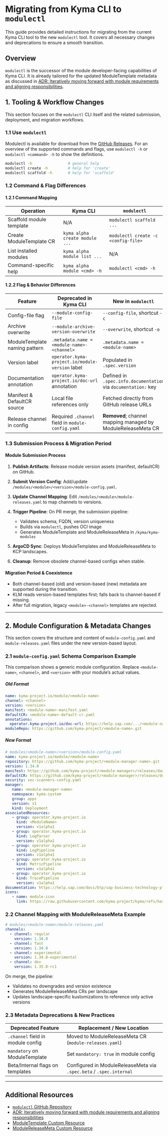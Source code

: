 # Migrating from Kyma CLI to `modulectl`

This guide provides detailed instructions for migrating from the current Kyma CLI tool to the new `modulectl` tool.
It covers all necessary changes and deprecations to ensure a smooth transition.

## Overview

`modulectl` is the successor of the module developer-facing capabilities of Kyma CLI.
It is already tailored for the updated ModuleTemplate metadata as discussed in [ADR: Iteratively moving forward with module requirements and aligning responsibilities](https://github.com/kyma-project/lifecycle-manager/issues/1681).

## 1. Tooling & Workflow Changes

This section focuses on the `modulectl` CLI itself and the related submission, deployment, and migration workflows.

### 1.1 Use `modulectl`
Modulectl is available for download from the [GitHub Releases](https://github.com/kyma-project/modulectl/releases).
For an overview of the supported commands and flags, use `modulectl -h` or `modulectl <command> -h` to show the definitions.

```bash
modulectl -h                # general help
modulectl create -h         # help for 'create'
modulectl scaffold -h       # help for 'scaffold'
```

### 1.2 Command & Flag Differences

#### 1.2.1 Command Mapping

| Operation                | Kyma CLI                       | `modulectl`                         |
|--------------------------|--------------------------------|-------------------------------------|
| Scaffold module template | N/A                            | `modulectl scaffold ...`            |
| Create ModuleTemplate CR | `kyma alpha create module ...` | `modulectl create -c <config-file>` |
| List installed modules   | `kyma alpha module list ...`   | N/A                                 |
| Command-specific help    | `kyma alpha module <cmd> -h`   | `modulectl <cmd> -h`                |

#### 1.2.2 Flag & Behavior Differences

| Feature                       | Deprecated in Kyma CLI                            | New in `modulectl`                     |
| ----------------------------- | ------------------------------------------------- |----------------------------------------|
| Config-file flag              | `--module-config-file`                            | `--config-file`, shortcut `-c`         |
| Archive overwrite             | `--module-archive-version-overwrite`              | `--overwrite`, shortcut `-o`           |
| ModuleTemplate naming pattern | `.metadata.name = <module-name>-<channel>`        | `.metadata.name = <module-name>`       |
| Version label                 | `operator.kyma-project.io/module-version` label   | Populated in `.spec.version`           |
| Documentation annotation      | `operator.kyma-project.io/doc-url` annotation     | Defined in `.spec.info.documentation` via `documentation:` key |
| Manifest & DefaultCR source   | Local file references only                        | Fetched directly from GitHub release URLs |
| Release channel in config     | Required `.channel` field in `module-config.yaml` | **Removed**; channel mapping managed by ModuleReleaseMeta CR |

### 1.3 Submission Process & Migration Period

#### Module Submission Process

1. **Publish Artifacts**: Release module version assets (manifest, defaultCR) on GitHub.
2. **Submit Version Config**: Add/update `/modules/<module>/<version>/module-config.yaml`.
3. **Update Channel Mapping**: Edit `/modules/<module>/module-releases.yaml` to map channels to versions.
4. **Trigger Pipeline**: On PR merge, the submission pipeline:

   * Validates schema, FQDN, version uniqueness
   * Builds via `modulectl`, pushes OCI image
   * Generates ModuleTemplate and ModuleReleaseMeta in `/kyma/kyma-modules`
5. **ArgoCD Sync**: Deploys ModuleTemplates and ModuleReleaseMeta to KCP landscapes.
6. **Cleanup**: Remove obsolete channel-based configs when stable.

#### Migration Period & Coexistence

* Both channel-based (old) and version-based (new) metadata are supported during the transition.
* KLM reads version-based templates first; falls back to channel-based if missing.
* After full migration, legacy `<module>-<channel>` templates are rejected.

---
## 2. Module Configuration & Metadata Changes

This section covers the structure and content of `module-config.yaml` and `module-releases.yaml` files under the new version-based layout.

### 2.1 `module-config.yaml` Schema Comparison Example

This comparison shows a generic module configuration. Replace `<module-name>`, `<channel>`, and `<version>` with your module’s actual values.

##### Old Format

```yaml
name: kyma-project.io/module/<module-name>
channel: <channel>
version: <version>
manifest: <module-name>-manifest.yaml
defaultCR: <module-name>-default-cr.yaml
annotations:
  operator.kyma-project.io/doc-url: https://help.sap.com/.../<module-name>-module
moduleRepo: https://github.com/kyma-project/<module-name>.git
```

##### New Format

```yaml
# modules/<module-name>/<version>/module-config.yaml
name: kyma-project.io/module/<module-name>
repository: https://github.com/kyma-project/<module-manager-name>.git
version: 1.34.0
manifest: https://github.com/kyma-project/<module-manager>/releases/download/1.34.0/<module-manager-name>.yaml
defaultCR: https://github.com/kyma-project/<module-manager>/releases/download/1.34.0/<module-name-default-cr>.yaml
security: sec-scanners-config.yaml
manager:
   name: <module-manager-name>
   namespace: kyma-system
   group: apps
   version: v1
   kind: Deployment
associatedResources:
   - group: operator.kyma-project.io
     kind: <ModuleName>
     version: v1alpha1
   - group: operator.kyma-project.io
     kind: LogParser
     version: v1alpha1
   - group: operator.kyma-project.io
     kind: LogPipeline
     version: v1alpha1
   - group: operator.kyma-project.io
     kind: MetricPipeline
     version: v1alpha1
   - group: operator.kyma-project.io
     kind: TracePipeline
     version: v1alpha1
documentation: https://help.sap.com/docs/btp/sap-business-technology-platform/<kyma-module-name>
icons:
   - name: module-icon
     link: https://raw.githubusercontent.com/kyma-project/kyma/refs/heads/main/docs/assets/logo_icon.svg
```

### 2.2 Channel Mapping with ModuleReleaseMeta Example

```yaml
# modules/<module-name>/module-releases.yaml
channels:
  - channel: regular
    version: 1.34.0
  - channel: fast
    version: 1.34.0
  - channel: experimental
    version: 1.34.0-experimental
  - channel: dev
    version: 1.35.0-rc1
```

On merge, the pipeline:

* Validates no downgrades and version existence
* Generates ModuleReleaseMeta CRs per landscape
* Updates landscape-specific kustomizations to reference only active versions

### 2.3 Metadata Deprecations & New Practices

| Deprecated Feature                | Replacement / New Location                                                 |
| --------------------------------- | -------------------------------------------------------------------------- |
| `.channel` field in module config | Moved to ModuleReleaseMeta CR (`module-releases.yaml`)                     |
| `mandatory` on ModuleTemplate     | Set `mandatory: true` in module config      |
| Beta/Internal flags on templates  | Configured in ModuleReleaseMeta via `.spec.beta` / `.spec.internal` |

---

## Additional Resources

- [`modulectl` GitHub Repository](https://github.com/kyma-project/modulectl)
- [ADR: Iteratively moving forward with module requirements and aligning responsibilities](https://github.com/kyma-project/lifecycle-manager/issues/1681)
- [ModuleTemplate Custom Resource](https://github.com/kyma-project/lifecycle-manager/blob/main/docs/contributor/resources/03-moduletemplate.md)
- [ModuleReleaseMeta Custom Resource](https://github.com/kyma-project/lifecycle-manager/blob/main/docs/contributor/resources/05-modulereleasemeta.md)
